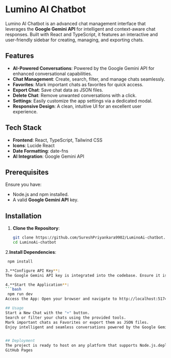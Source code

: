 # Lumino AI Chatbot

Lumino AI Chatbot is an advanced chat management interface that leverages the **Google Gemini API** for intelligent and context-aware chat responses. Built with React and TypeScript, it features an interactive and user-friendly sidebar for creating, managing, and exporting chats.

## Features

- **AI-Powered Conversations**: Powered by the Google Gemini API for enhanced conversational capabilities.
- **Chat Management**: Create, search, filter, and manage chats seamlessly.
- **Favorites**: Mark important chats as favorites for quick access.
- **Export Chat**: Save chat data as JSON files.
- **Delete Chat**: Remove unwanted conversations with a click.
- **Settings**: Easily customize the app settings via a dedicated modal.
- **Responsive Design**: A clean, intuitive UI for an excellent user experience.

## Tech Stack

- **Frontend**: React, TypeScript, Tailwind CSS
- **Icons**: Lucide React
- **Date Formatting**: date-fns
- **AI Integration**: Google Gemini API

## Prerequisites

Ensure you have:

- Node.js and npm installed.
- A valid **Google Gemini API** key.

## Installation

1. **Clone the Repository**:
   ```bash
   git clone https://github.com/SureshPriyankara9902/LuminoAi-chatbot.git
   cd LuminoAi-chatbot
   
2.**Install Dependencies**:
 ```bash
  npm install

3.**Configure API Key**:
The Google Gemini API key is integrated into the codebase. Ensure it is secure and has sufficient permissions and quota.

4.**Start the Application**:
 ```bash
  npm run dev
Access the App: Open your browser and navigate to http://localhost:5174.

## Usage
Start a New Chat with the "+" button.
Search or filter your chats using the provided tools.
Mark important chats as Favorites or export them as JSON files.
Enjoy intelligent and seamless conversations powered by the Google Gemini API.


## Deployment
The project is ready to host on any platform that supports Node.js.deploy it to services like:
GitHub Pages
